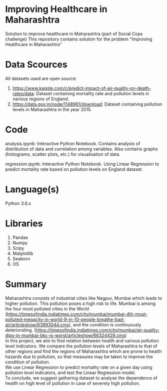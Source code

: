 # Improving Healthcare in Maharashtra

Solution to improve healthcare in Maharashtra (part of Social Cops challenge)
This repository contains solution for the problem "Improving Healthcare in Maharashtra"

# Data Scources

All datasets used are open source:
1. https://www.kaggle.com/c/predict-impact-of-air-quality-on-death-rates/data: Dataset containing mortality rate and pollution levels in various regions of England.
2. https://data.gov.in/node/1148961/download: Dataset containing pollution levels in Maharashtra in the year 2015.

# Code

analysis.ipynb: Interactive Python Notebook. Contains analysis of distribution of data and correlation among variables. Also contains graphs (histograms, scatter plots, etc.) for visualisation of data.

regression.ipynb: Interactive Python Notebook. Using Linear Regression to predict mortality rate based on pollution levels on England dataset.

# Language(s)

Python 3.6.x

# Libraries

1. Pandas
2. Numpy
3. Scipy
4. Matplotlib
5. Seaborn
6. OS

# Summary

Maharashtra consists of industrial cities like Nagpur, Mumbai which leads to higher pollution. This pollution poses a high risk to life. Mumbai is among the four most polluted cities in the World (https://timesofindia.indiatimes.com/city/mumbai/mumbai-4th-most-polluted-megacity-in-world-9-in-10-people-breathe-bad-air/articleshow/63993044.cms), and the condition is continuously deteriorating. (https://timesofindia.indiatimes.com/city/mumbai/air-quality-dips-in-mumbai-bkc-is-worst/articleshow/66324429.cms) <br>
In this project, we aim to find relation between health and various pollution level indicators. We compare the pollution levels of Maharashtra to that of other regions and find the regions of Maharashtra which are prone to health hazards due to pollution, so that measures may be taken to improve the condition of pollution. <br>
We use Linear Regression to predict mortality rate on a given day using pollution level indicators, and test the Linear Regression model. <br>
To conclude, we suggest gathering dataset to analyse the dependence of health on high level of pollution in case of severely high pollution.
